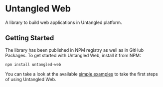 # Untangled Web

A library to build web applications in Untangled platform.

## Getting Started

The library has been published in NPM registry as well as in GitHub Packages. To get started with Untangled Web, install it from NPM:

```sh
npm install untangled-web
```

You can take a look at the available [simple examples](/examples/) to take the first steps of using Untangled Web.
